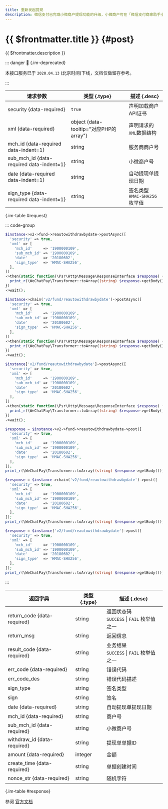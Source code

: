 ```yaml
---
title: 重新发起提现
description: 微信支付已完成小微商户提现功能的升级，小微商户可在「微信支付商家助手小程序 - 资金管理 - 基本账户」发起手动提现，自动提现的金额调整为 “前一日基本账户日终余额的可用余额部分”。
---
```


# {{ $frontmatter.title }} {#post}

{{ $frontmatter.description }}

::: danger :no_entry_sign: {.im-deprecated}

本接口服务已于 `2020.04.13` (北京时间)下线，文档仅做留存参考。

:::

| 请求参数 | 类型 {.type} | 描述 {.desc}
| --- | --- | ---
| security {data-required} | `true` | 声明加载商户API证书
| xml {data-required} | object {data-tooltip="对应PHP的array"} | 声明请求的`XML`数据结构
| mch_id {data-required data-indent=1} | string | 服务商商户号
| sub_mch_id {data-required data-indent=1} | string | 小微商户号
| date {data-required data-indent=1} | string | 自动提现单提现日期
| sign_type {data-required data-indent=1} | string | 签名类型<br/>`HMAC-SHA256` 枚举值

{.im-table #request}

::: code-group

```php [异步纯链式]
$instance->v2->fund->reautowithdrawbydate->postAsync([
  'security' => true,
  'xml' => [
    'mch_id'     => '1900000109',
    'sub_mch_id' => '1900000109',
    'date'       => '20180602',
    'sign_type'  => 'HMAC-SHA256',
  ],
])
->then(static function(\Psr\Http\Message\ResponseInterface $response) {
  print_r(\WeChatPay\Transformer::toArray((string) $response->getBody()));
})
->wait();
```

```php [异步声明式]
$instance->chain('v2/fund/reautowithdrawbydate')->postAsync([
  'security' => true,
  'xml' => [
    'mch_id'     => '1900000109',
    'sub_mch_id' => '1900000109',
    'date'       => '20180602',
    'sign_type'  => 'HMAC-SHA256',
  ],
])
->then(static function(\Psr\Http\Message\ResponseInterface $response) {
  print_r(\WeChatPay\Transformer::toArray((string) $response->getBody()));
})
->wait();
```

```php [异步属性式]
$instance['v2/fund/reautowithdrawbydate']->postAsync([
  'security' => true,
  'xml' => [
    'mch_id'     => '1900000109',
    'sub_mch_id' => '1900000109',
    'date'       => '20180602',
    'sign_type'  => 'HMAC-SHA256',
  ],
])
->then(static function(\Psr\Http\Message\ResponseInterface $response) {
  print_r(\WeChatPay\Transformer::toArray((string) $response->getBody()));
})
->wait();
```

```php [同步纯链式]
$response = $instance->v2->fund->reautowithdrawbydate->post([
  'security' => true,
  'xml' => [
    'mch_id'     => '1900000109',
    'sub_mch_id' => '1900000109',
    'date'       => '20180602',
    'sign_type'  => 'HMAC-SHA256',
  ],
]);
print_r(\WeChatPay\Transformer::toArray((string) $response->getBody()));
```

```php [同步声明式]
$response = $instance->chain('v2/fund/reautowithdrawbydate')->post([
  'security' => true,
  'xml' => [
    'mch_id'     => '1900000109',
    'sub_mch_id' => '1900000109',
    'date'       => '20180602',
    'sign_type'  => 'HMAC-SHA256',
  ],
]);
print_r(\WeChatPay\Transformer::toArray((string) $response->getBody()));
```

```php [同步属性式]
$response = $instance['v2/fund/reautowithdrawbydate']->post([
  'security' => true,
  'xml' => [
    'mch_id'     => '1900000109',
    'sub_mch_id' => '1900000109',
    'date'       => '20180602',
    'sign_type'  => 'HMAC-SHA256',
  ],
]);
print_r(\WeChatPay\Transformer::toArray((string) $response->getBody()));
```

:::

| 返回字典 | 类型 {.type} | 描述 {.desc}
| --- | --- | ---
| return_code {data-required} | string | 返回状态码<br/>`SUCCESS` \| `FAIL` 枚举值之一
| return_msg | string | 返回信息
| result_code {data-required} | string | 业务结果<br/>`SUCCESS` \| `FAIL` 枚举值之一
| err_code {data-required} | string | 错误代码
| err_code_des | string | 错误代码描述
| sign_type | string | 签名类型
| sign | string | 签名
| date {data-required} | string | 自动提现单提现日期
| mch_id {data-required} | string | 商户号
| sub_mch_id {data-required} | string | 小微商户号
| withdraw_id {data-required} | string | 提现单单据ID
| amount {data-required} | integer | 金额
| create_time {data-required} | string | 单据创建时间
| nonce_str {data-required} | string | 随机字符

{.im-table #response}

参阅 [官方文档](https://pay.weixin.qq.com/wiki/doc/api/xiaowei.php?chapter=21_3)
